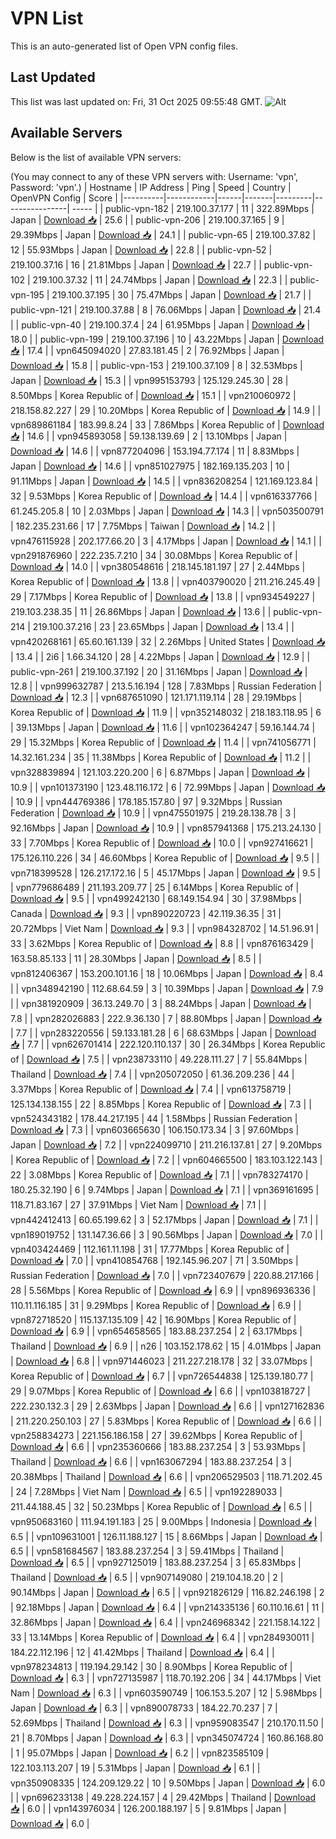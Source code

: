 # VPN List

This is an auto-generated list of Open VPN config files.

## Last Updated

This list was last updated on: Fri, 31 Oct 2025 09:55:48 GMT.
![Alt](https://repobeats.axiom.co/api/embed/186b98318ef1479477931607c1ad7d823f12451f.svg "Repobeats analytics image")

## Available Servers

Below is the list of available VPN servers:

(You may connect to any of these VPN servers with: Username: 'vpn', Password: 'vpn'.)
| Hostname | IP Address | Ping | Speed | Country | OpenVPN Config | Score |
|----------|------------|------|-------|---------|----------------| ----- |
| public-vpn-182 | 219.100.37.177 | 11 | 322.89Mbps | Japan | [Download 📥](./configs/server_0_JP.ovpn) | 25.6 |
| public-vpn-206 | 219.100.37.165 | 9 | 29.39Mbps | Japan | [Download 📥](./configs/server_1_JP.ovpn) | 24.1 |
| public-vpn-65 | 219.100.37.82 | 12 | 55.93Mbps | Japan | [Download 📥](./configs/server_2_JP.ovpn) | 22.8 |
| public-vpn-52 | 219.100.37.16 | 16 | 21.81Mbps | Japan | [Download 📥](./configs/server_3_JP.ovpn) | 22.7 |
| public-vpn-102 | 219.100.37.32 | 11 | 24.74Mbps | Japan | [Download 📥](./configs/server_4_JP.ovpn) | 22.3 |
| public-vpn-195 | 219.100.37.195 | 30 | 75.47Mbps | Japan | [Download 📥](./configs/server_5_JP.ovpn) | 21.7 |
| public-vpn-121 | 219.100.37.88 | 8 | 76.06Mbps | Japan | [Download 📥](./configs/server_6_JP.ovpn) | 21.4 |
| public-vpn-40 | 219.100.37.4 | 24 | 61.95Mbps | Japan | [Download 📥](./configs/server_7_JP.ovpn) | 18.0 |
| public-vpn-199 | 219.100.37.196 | 10 | 43.22Mbps | Japan | [Download 📥](./configs/server_8_JP.ovpn) | 17.4 |
| vpn645094020 | 27.83.181.45 | 2 | 76.92Mbps | Japan | [Download 📥](./configs/server_9_JP.ovpn) | 15.8 |
| public-vpn-153 | 219.100.37.109 | 8 | 32.53Mbps | Japan | [Download 📥](./configs/server_10_JP.ovpn) | 15.3 |
| vpn995153793 | 125.129.245.30 | 28 | 8.50Mbps | Korea Republic of | [Download 📥](./configs/server_11_KR.ovpn) | 15.1 |
| vpn210060972 | 218.158.82.227 | 29 | 10.20Mbps | Korea Republic of | [Download 📥](./configs/server_12_KR.ovpn) | 14.9 |
| vpn689861184 | 183.99.8.24 | 33 | 7.86Mbps | Korea Republic of | [Download 📥](./configs/server_13_KR.ovpn) | 14.6 |
| vpn945893058 | 59.138.139.69 | 2 | 13.10Mbps | Japan | [Download 📥](./configs/server_14_JP.ovpn) | 14.6 |
| vpn877204096 | 153.194.77.174 | 11 | 8.83Mbps | Japan | [Download 📥](./configs/server_15_JP.ovpn) | 14.6 |
| vpn851027975 | 182.169.135.203 | 10 | 91.11Mbps | Japan | [Download 📥](./configs/server_16_JP.ovpn) | 14.5 |
| vpn836208254 | 121.169.123.84 | 32 | 9.53Mbps | Korea Republic of | [Download 📥](./configs/server_17_KR.ovpn) | 14.4 |
| vpn616337766 | 61.245.205.8 | 10 | 2.03Mbps | Japan | [Download 📥](./configs/server_18_JP.ovpn) | 14.3 |
| vpn503500791 | 182.235.231.66 | 17 | 7.75Mbps | Taiwan | [Download 📥](./configs/server_19_TW.ovpn) | 14.2 |
| vpn476115928 | 202.177.66.20 | 3 | 4.17Mbps | Japan | [Download 📥](./configs/server_20_JP.ovpn) | 14.1 |
| vpn291876960 | 222.235.7.210 | 34 | 30.08Mbps | Korea Republic of | [Download 📥](./configs/server_21_KR.ovpn) | 14.0 |
| vpn380548616 | 218.145.181.197 | 27 | 2.44Mbps | Korea Republic of | [Download 📥](./configs/server_22_KR.ovpn) | 13.8 |
| vpn403790020 | 211.216.245.49 | 29 | 7.17Mbps | Korea Republic of | [Download 📥](./configs/server_23_KR.ovpn) | 13.8 |
| vpn934549227 | 219.103.238.35 | 11 | 26.86Mbps | Japan | [Download 📥](./configs/server_24_JP.ovpn) | 13.6 |
| public-vpn-214 | 219.100.37.216 | 23 | 23.65Mbps | Japan | [Download 📥](./configs/server_25_JP.ovpn) | 13.4 |
| vpn420268161 | 65.60.161.139 | 32 | 2.26Mbps | United States | [Download 📥](./configs/server_26_US.ovpn) | 13.4 |
| 2i6 | 1.66.34.120 | 28 | 4.22Mbps | Japan | [Download 📥](./configs/server_27_JP.ovpn) | 12.9 |
| public-vpn-261 | 219.100.37.192 | 20 | 31.16Mbps | Japan | [Download 📥](./configs/server_28_JP.ovpn) | 12.8 |
| vpn999632787 | 213.5.16.194 | 128 | 7.83Mbps | Russian Federation | [Download 📥](./configs/server_29_RU.ovpn) | 12.3 |
| vpn687651090 | 121.171.119.114 | 28 | 29.19Mbps | Korea Republic of | [Download 📥](./configs/server_30_KR.ovpn) | 11.9 |
| vpn352148032 | 218.183.118.95 | 6 | 39.13Mbps | Japan | [Download 📥](./configs/server_31_JP.ovpn) | 11.6 |
| vpn102364247 | 59.16.144.74 | 29 | 15.32Mbps | Korea Republic of | [Download 📥](./configs/server_32_KR.ovpn) | 11.4 |
| vpn741056771 | 14.32.161.234 | 35 | 11.38Mbps | Korea Republic of | [Download 📥](./configs/server_33_KR.ovpn) | 11.2 |
| vpn328839894 | 121.103.220.200 | 6 | 6.87Mbps | Japan | [Download 📥](./configs/server_34_JP.ovpn) | 10.9 |
| vpn101373190 | 123.48.116.172 | 6 | 72.99Mbps | Japan | [Download 📥](./configs/server_35_JP.ovpn) | 10.9 |
| vpn444769386 | 178.185.157.80 | 97 | 9.32Mbps | Russian Federation | [Download 📥](./configs/server_36_RU.ovpn) | 10.9 |
| vpn475501975 | 219.28.138.78 | 3 | 92.16Mbps | Japan | [Download 📥](./configs/server_37_JP.ovpn) | 10.9 |
| vpn857941368 | 175.213.24.130 | 33 | 7.70Mbps | Korea Republic of | [Download 📥](./configs/server_38_KR.ovpn) | 10.0 |
| vpn927416621 | 175.126.110.226 | 34 | 46.60Mbps | Korea Republic of | [Download 📥](./configs/server_39_KR.ovpn) | 9.5 |
| vpn718399528 | 126.217.172.16 | 5 | 45.17Mbps | Japan | [Download 📥](./configs/server_40_JP.ovpn) | 9.5 |
| vpn779686489 | 211.193.209.77 | 25 | 6.14Mbps | Korea Republic of | [Download 📥](./configs/server_41_KR.ovpn) | 9.5 |
| vpn499242130 | 68.149.154.94 | 30 | 37.98Mbps | Canada | [Download 📥](./configs/server_42_CA.ovpn) | 9.3 |
| vpn890220723 | 42.119.36.35 | 31 | 20.72Mbps | Viet Nam | [Download 📥](./configs/server_43_VN.ovpn) | 9.3 |
| vpn984328702 | 14.51.96.91 | 33 | 3.62Mbps | Korea Republic of | [Download 📥](./configs/server_44_KR.ovpn) | 8.8 |
| vpn876163429 | 163.58.85.133 | 11 | 28.30Mbps | Japan | [Download 📥](./configs/server_45_JP.ovpn) | 8.5 |
| vpn812406367 | 153.200.101.16 | 18 | 10.06Mbps | Japan | [Download 📥](./configs/server_46_JP.ovpn) | 8.4 |
| vpn348942190 | 112.68.64.59 | 3 | 10.39Mbps | Japan | [Download 📥](./configs/server_47_JP.ovpn) | 7.9 |
| vpn381920909 | 36.13.249.70 | 3 | 88.24Mbps | Japan | [Download 📥](./configs/server_48_JP.ovpn) | 7.8 |
| vpn282026883 | 222.9.36.130 | 7 | 88.80Mbps | Japan | [Download 📥](./configs/server_49_JP.ovpn) | 7.7 |
| vpn283220556 | 59.133.181.28 | 6 | 68.63Mbps | Japan | [Download 📥](./configs/server_50_JP.ovpn) | 7.7 |
| vpn626701414 | 222.120.110.137 | 30 | 26.34Mbps | Korea Republic of | [Download 📥](./configs/server_51_KR.ovpn) | 7.5 |
| vpn238733110 | 49.228.111.27 | 7 | 55.84Mbps | Thailand | [Download 📥](./configs/server_52_TH.ovpn) | 7.4 |
| vpn205072050 | 61.36.209.236 | 44 | 3.37Mbps | Korea Republic of | [Download 📥](./configs/server_53_KR.ovpn) | 7.4 |
| vpn613758719 | 125.134.138.155 | 22 | 8.85Mbps | Korea Republic of | [Download 📥](./configs/server_54_KR.ovpn) | 7.3 |
| vpn524343182 | 178.44.217.195 | 44 | 1.58Mbps | Russian Federation | [Download 📥](./configs/server_55_RU.ovpn) | 7.3 |
| vpn603665630 | 106.150.173.34 | 3 | 97.60Mbps | Japan | [Download 📥](./configs/server_56_JP.ovpn) | 7.2 |
| vpn224099710 | 211.216.137.81 | 27 | 9.20Mbps | Korea Republic of | [Download 📥](./configs/server_57_KR.ovpn) | 7.2 |
| vpn604665500 | 183.103.122.143 | 22 | 3.08Mbps | Korea Republic of | [Download 📥](./configs/server_58_KR.ovpn) | 7.1 |
| vpn783274170 | 180.25.32.190 | 6 | 9.74Mbps | Japan | [Download 📥](./configs/server_59_JP.ovpn) | 7.1 |
| vpn369161695 | 118.71.83.167 | 27 | 37.91Mbps | Viet Nam | [Download 📥](./configs/server_60_VN.ovpn) | 7.1 |
| vpn442412413 | 60.65.199.62 | 3 | 52.17Mbps | Japan | [Download 📥](./configs/server_61_JP.ovpn) | 7.1 |
| vpn189019752 | 131.147.36.66 | 3 | 90.56Mbps | Japan | [Download 📥](./configs/server_62_JP.ovpn) | 7.0 |
| vpn403424469 | 112.161.11.198 | 31 | 17.77Mbps | Korea Republic of | [Download 📥](./configs/server_63_KR.ovpn) | 7.0 |
| vpn410854768 | 192.145.96.207 | 71 | 3.50Mbps | Russian Federation | [Download 📥](./configs/server_64_RU.ovpn) | 7.0 |
| vpn723407679 | 220.88.217.166 | 28 | 5.56Mbps | Korea Republic of | [Download 📥](./configs/server_65_KR.ovpn) | 6.9 |
| vpn896936336 | 110.11.116.185 | 31 | 9.29Mbps | Korea Republic of | [Download 📥](./configs/server_66_KR.ovpn) | 6.9 |
| vpn872718520 | 115.137.135.109 | 42 | 16.90Mbps | Korea Republic of | [Download 📥](./configs/server_67_KR.ovpn) | 6.9 |
| vpn654658565 | 183.88.237.254 | 2 | 63.17Mbps | Thailand | [Download 📥](./configs/server_68_TH.ovpn) | 6.9 |
| n26 | 103.152.178.62 | 15 | 4.01Mbps | Japan | [Download 📥](./configs/server_69_JP.ovpn) | 6.8 |
| vpn971446023 | 211.227.218.178 | 32 | 33.07Mbps | Korea Republic of | [Download 📥](./configs/server_70_KR.ovpn) | 6.7 |
| vpn726544838 | 125.139.180.77 | 29 | 9.07Mbps | Korea Republic of | [Download 📥](./configs/server_71_KR.ovpn) | 6.6 |
| vpn103818727 | 222.230.132.3 | 29 | 2.63Mbps | Japan | [Download 📥](./configs/server_72_JP.ovpn) | 6.6 |
| vpn127162836 | 211.220.250.103 | 27 | 5.83Mbps | Korea Republic of | [Download 📥](./configs/server_73_KR.ovpn) | 6.6 |
| vpn258834273 | 221.156.186.158 | 27 | 39.62Mbps | Korea Republic of | [Download 📥](./configs/server_74_KR.ovpn) | 6.6 |
| vpn235360666 | 183.88.237.254 | 3 | 53.93Mbps | Thailand | [Download 📥](./configs/server_75_TH.ovpn) | 6.6 |
| vpn163067294 | 183.88.237.254 | 3 | 20.38Mbps | Thailand | [Download 📥](./configs/server_76_TH.ovpn) | 6.6 |
| vpn206529503 | 118.71.202.45 | 24 | 7.28Mbps | Viet Nam | [Download 📥](./configs/server_77_VN.ovpn) | 6.5 |
| vpn192289033 | 211.44.188.45 | 32 | 50.23Mbps | Korea Republic of | [Download 📥](./configs/server_78_KR.ovpn) | 6.5 |
| vpn950683160 | 111.94.191.183 | 25 | 9.00Mbps | Indonesia | [Download 📥](./configs/server_79_ID.ovpn) | 6.5 |
| vpn109631001 | 126.11.188.127 | 15 | 8.66Mbps | Japan | [Download 📥](./configs/server_80_JP.ovpn) | 6.5 |
| vpn581684567 | 183.88.237.254 | 3 | 59.41Mbps | Thailand | [Download 📥](./configs/server_81_TH.ovpn) | 6.5 |
| vpn927125019 | 183.88.237.254 | 3 | 65.83Mbps | Thailand | [Download 📥](./configs/server_82_TH.ovpn) | 6.5 |
| vpn907149080 | 219.104.18.20 | 2 | 90.14Mbps | Japan | [Download 📥](./configs/server_83_JP.ovpn) | 6.5 |
| vpn921826129 | 116.82.246.198 | 2 | 92.18Mbps | Japan | [Download 📥](./configs/server_84_JP.ovpn) | 6.4 |
| vpn214335136 | 60.110.16.61 | 11 | 32.86Mbps | Japan | [Download 📥](./configs/server_85_JP.ovpn) | 6.4 |
| vpn246968342 | 221.158.14.122 | 33 | 13.14Mbps | Korea Republic of | [Download 📥](./configs/server_86_KR.ovpn) | 6.4 |
| vpn284930011 | 184.22.112.196 | 12 | 41.42Mbps | Thailand | [Download 📥](./configs/server_87_TH.ovpn) | 6.4 |
| vpn978234813 | 119.194.29.142 | 30 | 8.90Mbps | Korea Republic of | [Download 📥](./configs/server_88_KR.ovpn) | 6.3 |
| vpn727135987 | 118.70.192.206 | 34 | 44.17Mbps | Viet Nam | [Download 📥](./configs/server_89_VN.ovpn) | 6.3 |
| vpn603590749 | 106.153.5.207 | 12 | 5.98Mbps | Japan | [Download 📥](./configs/server_90_JP.ovpn) | 6.3 |
| vpn890078733 | 184.22.70.237 | 7 | 52.69Mbps | Thailand | [Download 📥](./configs/server_91_TH.ovpn) | 6.3 |
| vpn959083547 | 210.170.11.50 | 21 | 8.70Mbps | Japan | [Download 📥](./configs/server_92_JP.ovpn) | 6.3 |
| vpn345074724 | 160.86.168.80 | 1 | 95.07Mbps | Japan | [Download 📥](./configs/server_93_JP.ovpn) | 6.2 |
| vpn823585109 | 122.103.113.207 | 19 | 5.31Mbps | Japan | [Download 📥](./configs/server_94_JP.ovpn) | 6.1 |
| vpn350908335 | 124.209.129.22 | 10 | 9.50Mbps | Japan | [Download 📥](./configs/server_95_JP.ovpn) | 6.0 |
| vpn696233138 | 49.228.224.157 | 4 | 29.42Mbps | Thailand | [Download 📥](./configs/server_96_TH.ovpn) | 6.0 |
| vpn143976034 | 126.200.188.197 | 5 | 9.81Mbps | Japan | [Download 📥](./configs/server_97_JP.ovpn) | 6.0 |
